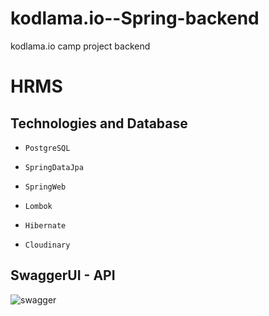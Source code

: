 # kodlama.io--Spring-backend
kodlama.io camp project backend


# HRMS

## Technologies and Database


- `PostgreSQL` 


- `SpringDataJpa`


- `SpringWeb`


- `Lombok`


- `Hibernate`


- `Cloudinary`



## SwaggerUI - API

![swagger](https://resimyukle.org/images/2021/06/17/5e05a69e94ac1c0abf41d4f546232523.png)
